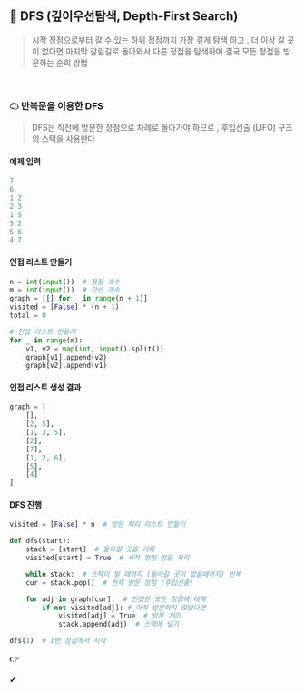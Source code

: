 ## 🧊 DFS (깊이우선탐색, Depth-First Search)

> 시작 정점으로부터 갈 수 있는 하위 정점까지 가장 깊게 탐색 하고 ,
> 더 이상 갈 곳이 없다면 마지막 갈림길로 돌아와서 다른 정점을 탐색하며 결국 모든 정점을 방문하는 순회 방법

<br>

### ☁ 반복문을 이용한 DFS

> DFS는 직전에 방문한 정점으로 차례로 돌아가야 하므로 , 후입선출 (LIFO) 구조의 스택을 사용한다

#### 예제 입력

```python
7
6
1 2
2 3
1 5
5 2
5 6
4 7
```

#### 인접 리스트 만들기

```python
n = int(input())  # 정점 개수
m = int(input())  # 간선 개수
graph = [[] for _ in range(n + 1)]
visited = [False] * (n + 1)
total = 0

# 인접 리스트 만들기
for _ in range(m):
    v1, v2 = map(int, input().split())
	graph[v1].append(v2)
	graph[v2].append(v1)
```

#### 인접 리스트 생성 결과

```python
graph = [
    [],
    [2, 5],
    [1, 3, 5],
    [2], 
    [7],
    [1, 2, 6],
    [5],
    [4]
]
```

#### DFS 진행

```python
visited = [False] * n  # 방문 처리 리스트 만들기

def dfs(start):
	stack = [start]  # 돌아갈 곳을 기록
	visited[start] = True  # 시작 정점 방문 처리

    while stack:  # 스택이 빌 때까지 (돌아갈 곳이 없을때까지) 반복
	cur = stack.pop()  # 현재 방문 정점 (후입선출)

    for adj in graph[cur]:  # 인접한 모든 정점에 대해
		if not visited[adj]: # 아직 방문하지 않았다면
			visited[adj] = True  # 방문 처리
			stack.append(adj)  # 스택에 넣기

dfs(1)  # 1번 정점에서 시작
```

👉 

✔
